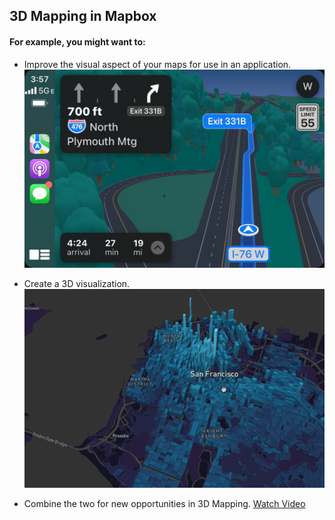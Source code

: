 ## 3D Mapping in Mapbox

#### For example, you might want to:

- Improve the visual aspect of your maps for use in an application. 
    ![Apple Carplay](/images/carplay.jpg)

- Create a 3D visualization.
  ![3D Viz](/images/3d-viz.gif)

- Combine the two for new opportunities in 3D Mapping.
  [Watch Video](https://twitter.com/ivanrigovsky/status/1340892804608868352)
